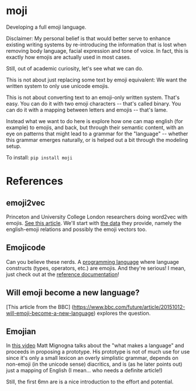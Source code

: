 # moji

Developing a full emoji language.

Disclaimer: My personal belief is that would better serve to enhance existing 
writing systems by re-introducing the information that is lost when removing 
body language, facial expression and tone of voice. 
In fact, this is exactly how emojis are actually used in most cases. 

Still, out of academic curiosity, let's see what we can do. 

This is not about just replacing some text by emoji equivalent: 
We want the written system to only use unicode emojis. 

This is not about converting text to an emoji-only written system. 
That's easy. You can do it with two emoji characters -- that's called binary. 
You can do it with a mapping between letters and emojis -- 
that's lame.

Instead what we want to do here is explore how one can map english 
(for example) to emojis, and back, but through their semantic content, 
with an eye on patterns that might lead to a grammar for the "language"
-- whether this grammar emerges naturally, or is helped out a bit 
through the modeling setup.

To install:	```pip install moji```


# References

## emoji2vec

Princeton and University College London researchers doing word2vec 
with emojis. [See this article](https://arxiv.org/pdf/1609.08359.pdf).
We'll start with 
[the data](https://github.com/uclnlp/emoji2vec/tree/master/data/raw_training_data) 
they provide, 
namely the english-emoji relations and possibly the emoji vectors too.


## Emojicode

Can you believe these nerds. 
A [programming language](https://www.emojicode.org/) 
where language constructs (types, operators, etc.) are emojis. 
And they're serious! I mean, just check out at the 
[reference documentation](https://www.emojicode.org/docs/reference/)!

## Will emoji become a new language?

[This article from the BBC]
(https://www.bbc.com/future/article/20151012-will-emoji-become-a-new-language) 
explores the question.

## Emojian

In [this video](https://www.youtube.com/watch?v=2vKVv-ymBGI) 
Matt Mignogna talks about the "what makes a language" 
and proceeds in proposing a prototype. 
His prototype is not of much use for use since it's only a small 
lexicon an overly simplistic grammar, depends on non-emoji 
(in the unicode sense) diacritics, 
and is (as he later points out) just a mapping of English 
(I mean... who needs a definite article!)

Still, the first 6mn are is a nice introduction to the effort and potential.



